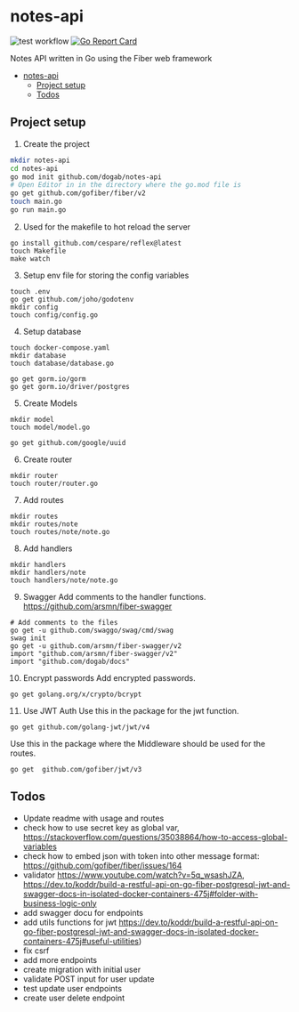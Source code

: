 # notes-api

![test workflow](https://github.com/dogab/notes-api/actions/workflows/go.yml/badge.svg)
[![Go Report Card](https://goreportcard.com/badge/github.com/dogab/notes-api)](https://goreportcard.com/report/github.com/dogab/notes-api)


Notes API written in Go using the Fiber web framework

- [notes-api](#notes-api)
  - [Project setup](#project-setup)
  - [Todos](#todos)

## Project setup

1. Create the project
```bash
mkdir notes-api
cd notes-api
go mod init github.com/dogab/notes-api
# Open Editor in in the directory where the go.mod file is
go get github.com/gofiber/fiber/v2
touch main.go
go run main.go
```

2. Used for the makefile to hot reload the server
```
go install github.com/cespare/reflex@latest
touch Makefile
make watch
```

3. Setup env file for storing the config variables
```
touch .env
go get github.com/joho/godotenv
mkdir config
touch config/config.go
```

4. Setup database
```
touch docker-compose.yaml
mkdir database
touch database/database.go

go get gorm.io/gorm
go get gorm.io/driver/postgres
```

5. Create Models
```
mkdir model
touch model/model.go

go get github.com/google/uuid
```

6. Create router
```
mkdir router
touch router/router.go
```

7. Add routes
```
mkdir routes
mkdir routes/note
touch routes/note/note.go
```

8. Add handlers
```
mkdir handlers
mkdir handlers/note
touch handlers/note/note.go
```

9. Swagger
Add comments to the handler functions. https://github.com/arsmn/fiber-swagger
```
# Add comments to the files
go get -u github.com/swaggo/swag/cmd/swag
swag init
go get -u github.com/arsmn/fiber-swagger/v2
import "github.com/arsmn/fiber-swagger/v2"
import "github.com/dogab/docs"
```

10. Encrypt passwords
Add encrypted passwords.
```
go get golang.org/x/crypto/bcrypt
```

11. Use JWT Auth
Use this in the package for the jwt function.
```
go get github.com/golang-jwt/jwt/v4
```

Use this in the package where the Middleware should be used for the routes.
```
go get  github.com/gofiber/jwt/v3
```

## Todos

- Update readme with usage and routes
- check how to use secret key as global var, https://stackoverflow.com/questions/35038864/how-to-access-global-variables
- check how to embed json with token into other message format: https://github.com/gofiber/fiber/issues/164
- validator https://www.youtube.com/watch?v=5q_wsashJZA, https://dev.to/koddr/build-a-restful-api-on-go-fiber-postgresql-jwt-and-swagger-docs-in-isolated-docker-containers-475j#folder-with-business-logic-only
- add swagger docu for endpoints
- add utils functions for jwt https://dev.to/koddr/build-a-restful-api-on-go-fiber-postgresql-jwt-and-swagger-docs-in-isolated-docker-containers-475j#useful-utilities)
- fix csrf
- add more endpoints
- create migration with initial user
- validate POST input for user update
- test update user endpoints
- create user delete endpoint
  